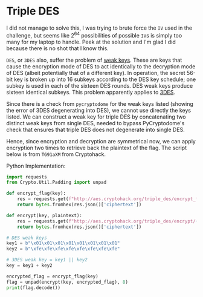 # Triple DES

I did not manage to solve this, I was trying to brute force the `IV` used in the challenge, but seems like $2^{64}$ possibilities of possible `IV`s is simply too many for my laptop to handle. Peek at the solution and I'm glad I did because there is no shot that I know this.

`DES`, or `3DES` also, suffer the problem of [weak keys](https://en.wikipedia.org/wiki/Weak_key). These are keys that cause the encryption mode of DES to act identically to the decryption mode of DES (albeit potentially that of a different key). In operation, the secret 56-bit key is broken up into 16 subkeys according to the DES key schedule; one subkey is used in each of the sixteen DES rounds. DES weak keys produce sixteen identical subkeys. This problem apparently applies to [3DES](https://security.stackexchange.com/questions/6510/is-tdea-tripledes-invulnerable-to-the-weak-keys-of-des).

Since there is a check from `pycryptodome` for the weak keys listed (showing the error of 3DES degenerating into DES), we cannot use directly the keys listed. We can construct a weak key for triple DES by concatenating two distinct weak keys from single DES, needed to bypass PyCryptodome's check that ensures that triple DES does not degenerate into single DES.

Hence, since encryption and decryption are symmetrical now, we can apply encryption two times to retrieve back the plaintext of the flag. The script below is from `TG91aXM` from Cryptohack.

Python Implementation:

```python
import requests
from Crypto.Util.Padding import unpad

def encrypt_flag(key):
    res = requests.get(f"http://aes.cryptohack.org/triple_des/encrypt_flag/{key.hex()}")
    return bytes.fromhex(res.json()['ciphertext'])

def encrypt(key, plaintext):
    res = requests.get(f"http://aes.cryptohack.org/triple_des/encrypt/{key.hex()}/{plaintext.hex()}/")
    return bytes.fromhex(res.json()['ciphertext'])

# DES weak keys
key1 = b"\x01\x01\x01\x01\x01\x01\x01\x01"
key2 = b"\xfe\xfe\xfe\xfe\xfe\xfe\xfe\xfe"

# 3DES weak key = key1 || key2
key = key1 + key2

encrypted_flag = encrypt_flag(key)
flag = unpad(encrypt(key, encrypted_flag), 8)
print(flag.decode())
```